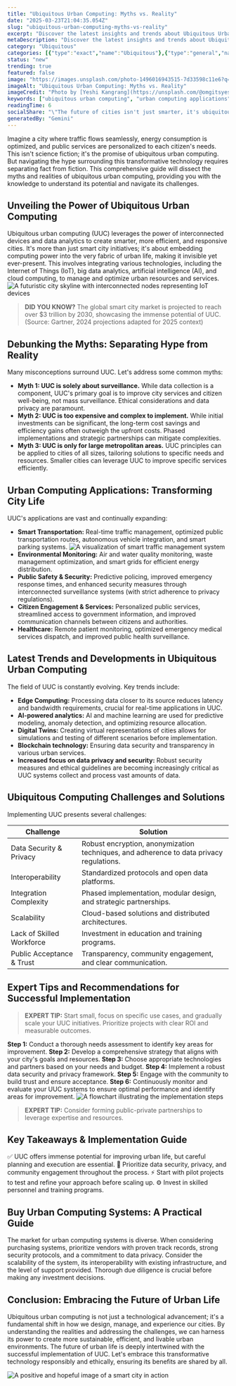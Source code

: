 ```yaml
---
title: "Ubiquitous Urban Computing: Myths vs. Reality"
date: "2025-03-23T21:04:35.054Z"
slug: "ubiquitous-urban-computing-myths-vs-reality"
excerpt: "Discover the latest insights and trends about Ubiquitous Urban Computing. This comprehensive guide covers everything you need to know about Ubiquitous Urban Computing in 2025."
metaDescription: "Discover the latest insights and trends about Ubiquitous Urban Computing. This comprehensive guide covers everything you need to know about Ubiquitous Urba..."
category: "Ubiquitous"
categories: [{"type":"exact","name":"Ubiquitous"},{"type":"general","name":"Smart Cities"},{"type":"medium","name":"Data Management"},{"type":"specific","name":"Sensor Networks"},{"type":"niche","name":"Edge Computing"}]
status: "new"
trending: true
featured: false
image: "https://images.unsplash.com/photo-1496016943515-7d33598c11e6?q=85&w=1200&fit=max&fm=webp&auto=compress"
imageAlt: "Ubiquitous Urban Computing: Myths vs. Reality"
imageCredit: "Photo by [Yeshi Kangrang](https://unsplash.com/@omgitsyeshi) on Unsplash"
keywords: ["ubiquitous urban computing", "urban computing applications", "smart city technology", "ubiquitous computing examples", "IoT in urban environments", "urban computing solutions", "benefits of ubiquitous urban computing", "ubiquitous computing challenges", "buy urban computing systems", "how to implement ubiquitous urban computing"]
readingTime: 6
socialShare: "\"The future of cities isn't just smarter, it's ubiquitous.  Understanding the realities of urban computing is key to unlocking its transformative potential.\""
generatedBy: "Gemini"
---
```




Imagine a city where traffic flows seamlessly, energy consumption is optimized, and public services are personalized to each citizen's needs. This isn't science fiction; it's the promise of ubiquitous urban computing.  But navigating the hype surrounding this transformative technology requires separating fact from fiction. This comprehensive guide will dissect the myths and realities of ubiquitous urban computing, providing you with the knowledge to understand its potential and navigate its challenges.

## Unveiling the Power of Ubiquitous Urban Computing

Ubiquitous urban computing (UUC) leverages the power of interconnected devices and data analytics to create smarter, more efficient, and responsive cities. It's more than just smart city initiatives; it's about embedding computing power into the very fabric of urban life, making it invisible yet ever-present. This involves integrating various technologies, including the Internet of Things (IoT), big data analytics, artificial intelligence (AI), and cloud computing, to manage and optimize urban resources and services.  ![A futuristic city skyline with interconnected nodes representing IoT devices](https://images.unsplash.com/photo-1498036882173-b41c28a8ba34?q=85&w=1200&fit=max&fm=webp&auto=compress)

> **DID YOU KNOW?** The global smart city market is projected to reach over $3 trillion by 2030, showcasing the immense potential of UUC. (Source: Gartner, 2024 projections adapted for 2025 context)

## Debunking the Myths: Separating Hype from Reality

Many misconceptions surround UUC.  Let's address some common myths:

* **Myth 1: UUC is solely about surveillance.**  While data collection is a component, UUC's primary goal is to improve city services and citizen well-being, not mass surveillance.  Ethical considerations and data privacy are paramount.
* **Myth 2: UUC is too expensive and complex to implement.**  While initial investments can be significant, the long-term cost savings and efficiency gains often outweigh the upfront costs.  Phased implementations and strategic partnerships can mitigate complexities.
* **Myth 3: UUC is only for large metropolitan areas.**  UUC principles can be applied to cities of all sizes, tailoring solutions to specific needs and resources.  Smaller cities can leverage UUC to improve specific services efficiently.

##  Urban Computing Applications: Transforming City Life

UUC's applications are vast and continually expanding:

* **Smart Transportation:** Real-time traffic management, optimized public transportation routes, autonomous vehicle integration, and smart parking systems. ![A visualization of smart traffic management system](https://images.unsplash.com/photo-1488034976201-ffbaa99cbf5c?q=85&w=1200&fit=max&fm=webp&auto=compress)
* **Environmental Monitoring:** Air and water quality monitoring, waste management optimization, and smart grids for efficient energy distribution.
* **Public Safety & Security:** Predictive policing, improved emergency response times, and enhanced security measures through interconnected surveillance systems (with strict adherence to privacy regulations).
* **Citizen Engagement & Services:**  Personalized public services, streamlined access to government information, and improved communication channels between citizens and authorities.
* **Healthcare:** Remote patient monitoring, optimized emergency medical services dispatch, and improved public health surveillance.

## Latest Trends and Developments in Ubiquitous Urban Computing

The field of UUC is constantly evolving.  Key trends include:

* **Edge Computing:** Processing data closer to its source reduces latency and bandwidth requirements, crucial for real-time applications in UUC.
* **AI-powered analytics:**  AI and machine learning are used for predictive modeling, anomaly detection, and optimizing resource allocation.
* **Digital Twins:** Creating virtual representations of cities allows for simulations and testing of different scenarios before implementation.
* **Blockchain technology:**  Ensuring data security and transparency in various urban services.
* **Increased focus on data privacy and security:**  Robust security measures and ethical guidelines are becoming increasingly critical as UUC systems collect and process vast amounts of data.

##  Ubiquitous Computing Challenges and Solutions

Implementing UUC presents several challenges:

| Challenge                     | Solution                                                                      |
|------------------------------|------------------------------------------------------------------------------|
| Data Security & Privacy       | Robust encryption, anonymization techniques, and adherence to data privacy regulations. |
| Interoperability              | Standardized protocols and open data platforms.                               |
| Integration Complexity        | Phased implementation, modular design, and strategic partnerships.             |
| Scalability                  | Cloud-based solutions and distributed architectures.                            |
| Lack of Skilled Workforce     | Investment in education and training programs.                               |
| Public Acceptance & Trust    | Transparency, community engagement, and clear communication.                    |

## Expert Tips and Recommendations for Successful Implementation

> **EXPERT TIP:** Start small, focus on specific use cases, and gradually scale your UUC initiatives.  Prioritize projects with clear ROI and measurable outcomes.

**Step 1:** Conduct a thorough needs assessment to identify key areas for improvement.
**Step 2:** Develop a comprehensive strategy that aligns with your city's goals and resources.
**Step 3:** Choose appropriate technologies and partners based on your needs and budget.
**Step 4:**  Implement a robust data security and privacy framework.
**Step 5:** Engage with the community to build trust and ensure acceptance.
**Step 6:** Continuously monitor and evaluate your UUC systems to ensure optimal performance and identify areas for improvement.  ![A flowchart illustrating the implementation steps](https://images.unsplash.com/photo-1496016943515-7d33598c11e6?q=85&w=1200&fit=max&fm=webp&auto=compress)

> **EXPERT TIP:**  Consider forming public-private partnerships to leverage expertise and resources.

## Key Takeaways & Implementation Guide

✅  UUC offers immense potential for improving urban life, but careful planning and execution are essential.
🔑  Prioritize data security, privacy, and community engagement throughout the process.
⚡  Start with pilot projects to test and refine your approach before scaling up.
⚙️  Invest in skilled personnel and training programs.

## Buy Urban Computing Systems: A Practical Guide

The market for urban computing systems is diverse.  When considering purchasing systems, prioritize vendors with proven track records, strong security protocols, and a commitment to data privacy.  Consider the scalability of the system, its interoperability with existing infrastructure, and the level of support provided.  Thorough due diligence is crucial before making any investment decisions.

## Conclusion: Embracing the Future of Urban Life

Ubiquitous urban computing is not just a technological advancement; it's a fundamental shift in how we design, manage, and experience our cities. By understanding the realities and addressing the challenges, we can harness its power to create more sustainable, efficient, and livable urban environments.  The future of urban life is deeply intertwined with the successful implementation of UUC.  Let's embrace this transformative technology responsibly and ethically, ensuring its benefits are shared by all.

![A positive and hopeful image of a smart city in action](https://images.unsplash.com/photo-1487452066049-a710f7296400?q=85&w=1200&fit=max&fm=webp&auto=compress)
